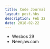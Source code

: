 ```yaml
---
title: Code Journal
layout: post.hbs
description: Feb 22
date: 2018-02-22
---
```


- Wesbos 29
- Neenjaw.com
